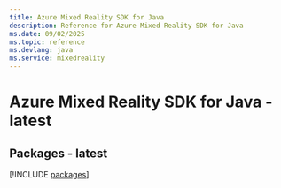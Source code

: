 ```yaml
---
title: Azure Mixed Reality SDK for Java
description: Reference for Azure Mixed Reality SDK for Java
ms.date: 09/02/2025
ms.topic: reference
ms.devlang: java
ms.service: mixedreality
---
```

# Azure Mixed Reality SDK for Java - latest
## Packages - latest
[!INCLUDE [packages](mixed-reality-index.md)]